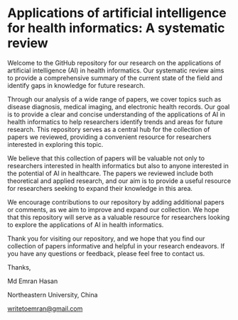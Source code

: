 # Applications of artificial intelligence for health informatics: A systematic review

Welcome to the GitHub repository for our research on the applications of artificial intelligence (AI) in health informatics. Our systematic review aims to provide a comprehensive summary of the current state of the field and identify gaps in knowledge for future research.

Through our analysis of a wide range of papers, we cover topics such as disease diagnosis, medical imaging, and electronic health records. Our goal is to provide a clear and concise understanding of the applications of AI in health informatics to help researchers identify trends and areas for future research. This repository serves as a central hub for the collection of papers we reviewed, providing a convenient resource for researchers interested in exploring this topic.

We believe that this collection of papers will be valuable not only to researchers interested in health informatics but also to anyone interested in the potential of AI in healthcare. The papers we reviewed include both theoretical and applied research, and our aim is to provide a useful resource for researchers seeking to expand their knowledge in this area.

We encourage contributions to our repository by adding additional papers or comments, as we aim to improve and expand our collection. We hope that this repository will serve as a valuable resource for researchers looking to explore the applications of AI in health informatics.

Thank you for visiting our repository, and we hope that you find our collection of papers informative and helpful in your research endeavors. If you have any questions or feedback, please feel free to contact us.

Thanks,

Md Emran Hasan

Northeastern University, China

writetoemran@gmail.com
